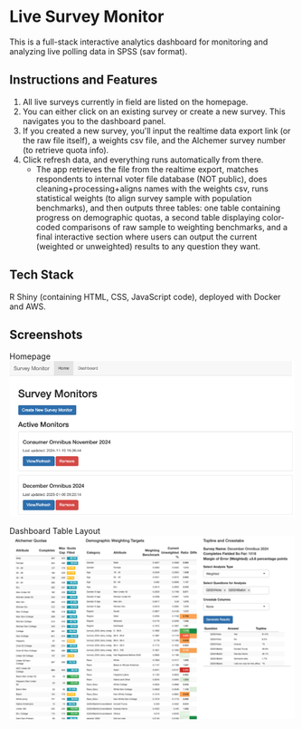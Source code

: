 # Live Survey Monitor

This is a full-stack interactive analytics dashboard for monitoring and analyzing live polling data in SPSS (sav format). 

## Instructions and Features

1. All live surveys currently in field are listed on the homepage.
2. You can either click on an existing survey or create a new survey. This navigates you to the dashboard panel.
3. If you created a new survey, you'll input the realtime data export link (or the raw file itself), a weights csv file, and the Alchemer survey number (to retrieve quota info).
4. Click refresh data, and everything runs automatically from there.
     - The app retrieves the file from the realtime export, matches respondents to internal voter file database (NOT public),
       does cleaning+processing+aligns names with the weights csv, runs statistical weights (to align survey sample with population benchmarks),
       and then outputs three tables: one table containing progress on demographic quotas, a second table displaying color-coded comparisons of raw sample to weighting benchmarks,
       and a final interactive section where users can output the current (weighted or unweighted) results to any question they want.

## Tech Stack
R Shiny (containing HTML, CSS, JavaScript code), deployed with Docker and AWS.

## Screenshots

Homepage
![Homepage View](./images/Homepage.png)

Dashboard Table Layout
![Dashboard View](./images/DashboardLayout.png)
